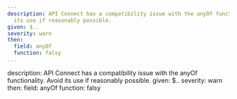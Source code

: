 ---
description: API Connect has a compatibility issue with the anyOf functionality. Avoid
  its use if reasonably possible.
given: $..
severity: warn
then:
  field: anyOf
  function: falsy
...description: API Connect has a compatibility issue with the anyOf functionality. Avoid
  its use if reasonably possible.
given: $..
severity: warn
then:
  field: anyOf
  function: falsy